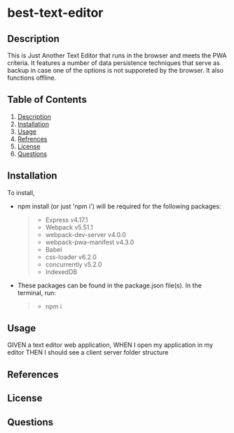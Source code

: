 # best-text-editor

## Description
This is Just Another Text Editor that runs in the browser and meets the PWA criteria. It features a number of data persistence techniques that serve as backup in case one of the options is not supporeted by the browser. It also functions offline. 

## Table of Contents
1. [Description](#description)
2. [Installation](#installation)
3. [Usage](#usage)
4. [Refrences](#refrences)
5. [License](#license)
6. [Questions](#questions)

## Installation
To install, 
- npm install (or just 'npm i') will be required for the following packages:
    > - Express v4.17.1
    > - Webpack v5.51.1
    > - webpack-dev-server v4.0.0
    > - webpack-pwa-manifest v4.3.0
    > - Babel 
    > - css-loader v6.2.0
    > - concurrently v5.2.0
    > - IndexedDB 
- These packages can be found in the package.json file(s). In the terminal, run: 
    > - npm i


## Usage

GIVEN a text editor web application, 
WHEN I open my application in my editor
THEN I should see a client server folder structure

## References

## License 

## Questions